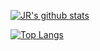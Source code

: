 [![JR's github stats](https://github-readme-stats.vercel.app/api?username=JRetza&count_private=true&show_icons=true)](https://github.com/JRetza)

[![Top Langs](https://github-readme-stats.vercel.app/api/top-langs/?username=JRetza)](https://github.com/JRetza)